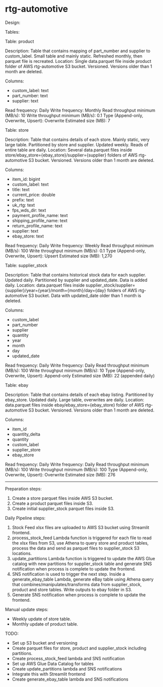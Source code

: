 # rtg-automotive

Design:

Tables:

Table: product

Description: Table that contains mapping of part_number and supplier to custom_label. Small table and mainly static. Refreshed monthly, then parquet file is recreated.
Location: Single data.parquet file inside product folder of AWS rtg-automotive S3 bucket. Versioned. Versions older than 1 month are deleted.

Columns:
- custom_label: text
- part_number: text
- supplier: text

Read frequency: Daily
Write frequency: Monthly
Read throughput minimum (MB/s): 10
Write throughput minimum (MB/s): 0.1
Type (Append-only, Overwrite, Upsert): Overwrite
Estimated size (MB): 7


Table: store

Description: Table that contains details of each store. Mainly static, very large table. Partitioned by store and supplier. Updated weekly. Reads of entire table are daily.
Location: Several data.parquet files inside store/ebay_store={ebay_store}/supplier={supplier} folders of AWS rtg-automotive S3 bucket. Versioned. Versions older than 1 month are deleted.

Columns:
- item_id: bigint
- custom_label: text
- title: text
- current_price: double
- prefix: text
- uk_rtg: text
- fps_wds_dir: text
- payment_profile_name: text
- shipping_profile_name: text
- return_profile_name: text
- supplier: text
- ebay_store: text

Read frequency: Daily
Write frequency: Weekly
Read throughput minimum (MB/s): 100
Write throughput minimum (MB/s): 0.1
Type (Append-only, Overwrite, Upsert): Upsert
Estimated size (MB): 1,270

Table: supplier_stock

Description: Table that contains historical stock data for each supplier. Updated daily. Partitioned by supplier and updated_date. Data is added daily.
Location: data.parquet files inside supplier_stock/supplier={supplier}/year={year}/month={month}/day={day} folders of AWS rtg-automotive S3 bucket. Data with updated_date older than 1 month is deleted.

Columns:
- custom_label
- part_number
- supplier
- quantity
- year
- month
- day
- updated_date

Read frequency: Daily
Write frequency: Daily
Read throughput minimum (MB/s): 100
Write throughput minimum (MB/s): 10
Type (Append-only, Overwrite, Upsert): Append-only
Estimated size (MB): 22 (appended daily)

Table: ebay

Description: Table that contains details of each ebay listing. Partitioned by ebay_store. Updated daily. Large table, overwrites are daily.
Location: data.parquet files inside ebay/ebay_store={ebay_store} folder of AWS rtg-automotive S3 bucket. Versioned. Versions older than 1 month are deleted.

Columns:
- item_id
- quantity_delta
- quantity
- custom_label
- supplier_store
- ebay_store

Read frequency: Daily
Write frequency: Daily
Read throughput minimum (MB/s): 100
Write throughput minimum (MB/s): 100
Type (Append-only, Overwrite, Upsert): Overwrite
Estimated size (MB): 276

---

Preparation steps:
1. Create a store parquet files inside AWS S3 bucket.
2. Create a product parquet files inside S3.
3. Create initial supplier_stock parquet files inside S3.

Daily Pipeline steps:

1. Stock Feed xlsx files are uploaded to AWS S3 bucket using Streamlit frontend.
2. process_stock_feed Lambda function is triggered for each file to read the xlsx files from S3, use Athena to query store and product tables, process the data and send as parquet files to supplier_stock S3 locations.
3. update_partitions Lambda function is triggered to update the AWS Glue catalog with new partitions for supplier_stock table and generate SNS notification when process is complete to update the frontend.
4. SNS notification is used to trigger the next step. Inside a generate_ebay_table Lambda, generate eBay table using Athena query that combines/manipulates/transforms data from supplier_stock, product and store tables. Write outputs to ebay folder in S3.
5. Generate SNS notification when process is complete to update the frontend.


Manual update steps:

- Weekly update of store table.
- Monthly update of product table.



TODO:

- Set up S3 bucket and versioning
- Create parquet files for store, product and supplier_stock including partitions.
- Create process_stock_feed lambda and SNS notification
- Set up AWS Glue Data Catalog for tables
- Create update_partitions lambda and SNS notifications
- Integrate this with Streamlit frontend
- Create generate_ebay_table lambda and SNS notifications
